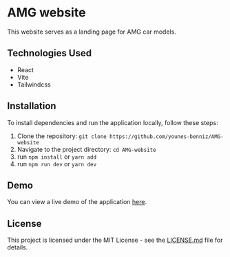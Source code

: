 # AMG website

This website serves as a landing page for AMG car models.

## Technologies Used

- React
- Vite
- Tailwindcss

## Installation

To install dependencies and run the application locally, follow these steps:

1. Clone the repository: `git clone https://github.com/younes-benniz/AMG-website`
2. Navigate to the project directory: `cd AMG-website`
3. run `npm install` or `yarn add`
4. run `npm run dev` or `yarn dev`

## Demo

You can view a live demo of the application [here](https://younes-benniz.github.io/AMG-website/).

## License

This project is licensed under the MIT License - see the [LICENSE.md](LICENSE.md) file for details.
